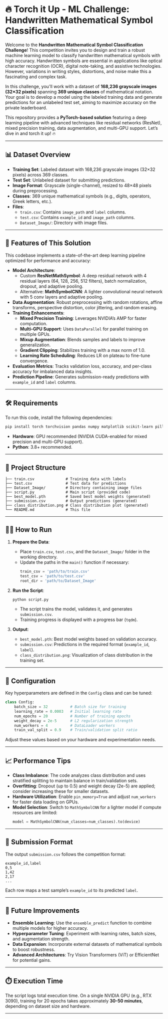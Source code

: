 # 🔥 Torch it Up - ML Challenge: Handwritten Mathematical Symbol Classification

Welcome to the **Handwritten Mathematical Symbol Classification Challenge**! This competition invites you to design and train a robust machine learning model to classify handwritten mathematical symbols with high accuracy. Handwritten symbols are essential in applications like optical character recognition (OCR), digital note-taking, and assistive technologies. However, variations in writing styles, distortions, and noise make this a fascinating and complex task.

In this challenge, you'll work with a dataset of **168,236 grayscale images (32×32 pixels)** spanning **369 unique classes** of mathematical notation. Your goal is to develop a model using the labeled training data and generate predictions for an unlabeled test set, aiming to maximize accuracy on the private leaderboard.

This repository provides a **PyTorch-based solution** featuring a deep learning pipeline with advanced techniques like residual networks (ResNet), mixed precision training, data augmentation, and multi-GPU support. Let’s dive in and torch it up! 🔥

---

## 📊 Dataset Overview

- **Training Set**: Labeled dataset with 168,236 grayscale images (32×32 pixels) across 369 classes.
- **Test Set**: Unlabeled dataset for submitting predictions.
- **Image Format**: Grayscale (single-channel), resized to 48×48 pixels during preprocessing.
- **Classes**: 369 unique mathematical symbols (e.g., digits, operators, Greek letters, etc.).
- **Files**:
  - `train.csv`: Contains `image_path` and `label` columns.
  - `test.csv`: Contains `example_id` and `image_path` columns.
  - `Dataset_Image/`: Directory with image files.

---

## 🚀 Features of This Solution

This codebase implements a state-of-the-art deep learning pipeline optimized for performance and accuracy:

- **Model Architecture**:
  - Custom **ResNetMathSymbol**: A deep residual network with 4 residual layers (64, 128, 256, 512 filters), batch normalization, dropout, and adaptive pooling.
  - Alternative: **MathSymbolCNN**: A lighter convolutional neural network with 5 conv layers and adaptive pooling.
- **Data Augmentation**: Robust preprocessing with random rotations, affine transforms, perspective distortion, color jittering, and random erasing.
- **Training Enhancements**:
  - **Mixed Precision Training**: Leverages NVIDIA’s AMP for faster computation.
  - **Multi-GPU Support**: Uses `DataParallel` for parallel training on multiple GPUs.
  - **Mixup Augmentation**: Blends samples and labels to improve generalization.
  - **Gradient Clipping**: Stabilizes training with a max norm of 1.0.
  - **Learning Rate Scheduling**: Reduces LR on plateau to fine-tune convergence.
- **Evaluation Metrics**: Tracks validation loss, accuracy, and per-class accuracy for imbalanced data insights.
- **Prediction Pipeline**: Generates submission-ready predictions with `example_id` and `label` columns.

---

## 🛠️ Requirements

To run this code, install the following dependencies:

```bash
pip install torch torchvision pandas numpy matplotlib scikit-learn pillow tqdm
```

- **Hardware**: GPU recommended (NVIDIA CUDA-enabled for mixed precision and multi-GPU support).
- **Python**: 3.8+ recommended.

---

## 📂 Project Structure

```
├── train.csv              # Training data with labels
├── test.csv               # Test data for predictions
├── Dataset_Image/         # Directory containing image files
├── script.py              # Main script (provided code)
├── best_model.pth         # Saved best model weights (generated)
├── submission.csv         # Output predictions (generated)
├── class_distribution.png # Class distribution plot (generated)
└── README.md              # This file
```

---

## 🏃‍♂️ How to Run

1. **Prepare the Data**:
   - Place `train.csv`, `test.csv`, and the `Dataset_Image/` folder in the working directory.
   - Update the paths in the `main()` function if necessary:
     ```python
     train_csv = 'path/to/train.csv'
     test_csv = 'path/to/test.csv'
     root_dir = 'path/to/Dataset_Image'
     ```

2. **Run the Script**:
   ```bash
   python script.py
   ```
   - The script trains the model, validates it, and generates `submission.csv`.
   - Training progress is displayed with a progress bar (`tqdm`).

3. **Output**:
   - `best_model.pth`: Best model weights based on validation accuracy.
   - `submission.csv`: Predictions in the required format (`example_id`, `label`).
   - `class_distribution.png`: Visualization of class distribution in the training set.

---

## 🔧 Configuration

Key hyperparameters are defined in the `Config` class and can be tuned:

```python
class Config:
    batch_size = 32          # Batch size for training
    learning_rate = 0.0003   # Initial learning rate
    num_epochs = 20          # Number of training epochs
    weight_decay = 2e-5      # L2 regularization strength
    num_workers = 4          # DataLoader workers
    train_val_split = 0.9    # Train/validation split ratio
```

Adjust these values based on your hardware and experimentation needs.

---

## 📈 Performance Tips

- **Class Imbalance**: The code analyzes class distribution and uses stratified splitting to maintain balance in train/validation sets.
- **Overfitting**: Dropout (up to 0.5) and weight decay (2e-5) are applied; consider increasing these for smaller datasets.
- **Hardware Utilization**: Enable `pin_memory=True` and adjust `num_workers` for faster data loading on GPUs.
- **Model Selection**: Switch to `MathSymbolCNN` for a lighter model if compute resources are limited:
  ```python
  model = MathSymbolCNN(num_classes=num_classes).to(device)
  ```

---

## 📝 Submission Format

The output `submission.csv` follows the competition format:

```
example_id,label
0,5
1,42
2,17
...
```

Each row maps a test sample’s `example_id` to its predicted `label`.

---

## 🌟 Future Improvements

- **Ensemble Learning**: Use the `ensemble_predict` function to combine multiple models for higher accuracy.
- **Hyperparameter Tuning**: Experiment with learning rates, batch sizes, and augmentation strength.
- **Data Expansion**: Incorporate external datasets of mathematical symbols to boost robustness.
- **Advanced Architectures**: Try Vision Transformers (ViT) or EfficientNet for potential gains.

---

## ⏱️ Execution Time

The script logs total execution time. On a single NVIDIA GPU (e.g., RTX 3090), training for 20 epochs takes approximately **30-50 minutes**, depending on dataset size and hardware.

---
